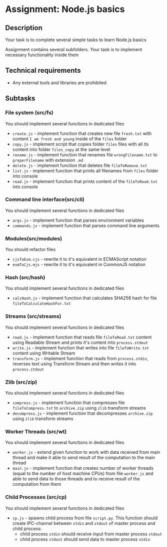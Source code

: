 # Assignment: Node.js basics

## Description

Your task is to complete several simple tasks to learn Node.js basics

Assignment contains several subfolders. Your task is to implement necessary functionality inside them

## Technical requirements

- Any external tools and libraries are prohibited

## Subtasks

### File system (src/fs)

You should implement several functions in dedicated files

- `create.js` - implement function that creates new file `fresh.txt` with content `I am fresh and young` inside of the `files` folder
- `copy.js` - implement script that copies folder `files` files with all its content into folder `files_copy` at the same level
- `rename.js` - implement function that renames file `wrongFilename.txt` to `properFilename` with extension `.md`
- `delete.js` - implement function that deletes file `fileToRemove.txt`
- `list.js` - implement function that prints all filenames from `files` folder into console
- `read.js` - implement function that prints content of the `fileToRead.txt` into console

### Command line interface(src/cli)

You should implement several functions in dedicated files

- `args.js` - implement function that parses environment variables
- `commands.js` - implement function that parses command line arguments

### Modules(src/modules)

You should refactor files

- `cjsToEsm.cjs` - rewrite it to it's equivalent in ECMAScript notation
- `esmToCjs.mjs` - rewrite it to it's equivalent in CommonJS notation

### Hash (src/hash)

You should implement several functions in dedicated files

- `calcHash.js` - implement function that calculates SHA256 hash for file `fileToCalculateHashFor.txt`

### Streams (src/streams)

You should implement several functions in dedicated files

- `read.js` - implement function that reads file `fileToRead.txt` content using Readable Stream and prints it's content into `process.stdout`
- `write.js` - implement function that writes into file `fileToWrite.txt` content using Writable Stream
- `transform.js` - implement function that reads from `process.stdin`, reverses text using Transform Stream and then writes it into `process.stdout`

### Zlib (src/zip)

You should implement several functions in dedicated files

- `compress.js` - implement function that compresses file `fileToCompress.txt` to `archive.zip` using `zlib` transform streams
- `decompress.js` - implement function that decompresses `archive.zip` using `zlib` transform streams

### Worker Threads (src/wt)

You should implement several functions in dedicated files

- `worker.js` - extend given function to work with data received from main thread and make it able to send result of the computation to the main thread
- `main.js` - implement function that creates number of worker threads (equal to the number of host machine CPUs) from file `worker.js` and able to send data to those threads and to receive result of the computation from them

### Child Processes (src/cp)

You should implement several functions in dedicated files

- `cp.js` - spawns child process from file `script.py`. This function should create IPC-channel between `stdin` and `stdout` of master process and child process:
    - child process `stdin` should receive input from master process `stdout`
    - child process `stdout` should send data to master process `stdin`